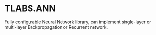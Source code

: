 TLABS.ANN
=========

Fully configurable Neural Network library, can implement single-layer or multi-layer Backpropagation or Recurrent network. 